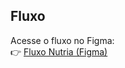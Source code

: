 ## Fluxo
Acesse o fluxo no Figma:  
👉 [Fluxo Nutria (Figma)](https://www.figma.com/proto/byVmFRAoT5rypn5bljMUPK/Nutria-mobile?page-id=0%3A1&node-id=1-857&viewport=724%2C-85%2C0.22&t=BAXswps1JJfn2M9Q-1&scaling=scale-down&content-scaling=fixed&starting-point-node-id=1%3A857)